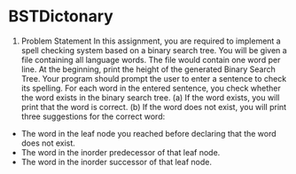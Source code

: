 # BSTDictonary
1. Problem Statement
In this assignment, you are required to implement a spell checking system
based on a binary search tree. You will be given a file containing all
language words. The file would contain one word per line. At the beginning,
print the height of the generated Binary Search Tree. Your program should
prompt the user to enter a sentence to check its spelling.
For each word in the entered sentence, you check whether the word exists in
the binary search tree.
(a) If the word exists, you will print that the word is correct.
(b) If the word does not exist, you will print three suggestions for the
correct word:
- The word in the leaf node you reached before declaring that the word does
not exist.
- The word in the inorder predecessor of that leaf node.
- The word in the inorder successor of that leaf node.
